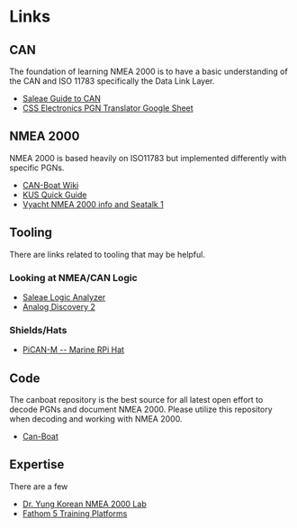 
# Links

## CAN

The foundation of learning NMEA 2000 is to have a basic understanding of the CAN and ISO 11783 specifically the Data Link Layer.

- [Saleae Guide to CAN](https://support.saleae.com/tutorials/learning-portal/learning-resources/learn-can)
- [CSS Electronics PGN Translator Google Sheet](https://www.csselectronics.com/screen/page/j1939-pgn-conversion-tool/language/en)

## NMEA 2000

NMEA 2000 is based heavily on ISO11783 but implemented differently with specific PGNs.

- [CAN-Boat Wiki](https://github.com/canboat/canboat/wiki)
- [KUS Quick Guide](https://kus-usa.com/resources/a-quick-guide-to-nmea-2000/)
- [Vyacht NMEA 2000 info and Seatalk 1](https://www.vyacht.net/doc-vyacht-to-nmea2000.html)


## Tooling

There are links related to tooling that may be helpful.

### Looking at NMEA/CAN Logic

- [Saleae Logic Analyzer](https://blog.saleae.com/saleae-discounts/)
- [Analog Discovery 2](https://store.digilentinc.com/analog-discovery-2-student-bundle/)

### Shields/Hats

- [PiCAN-M -- Marine RPi Hat](https://copperhilltech.com/pican-m-nmea-0183-nmea-2000-hat-for-raspberry-pi/)

## Code

The canboat repository is the best source for all latest open effort to decode PGNs and document NMEA 2000. Please utilize this repository when decoding and working with NMEA 2000.

- [Can-Boat](https://github.com/canboat/canboat)

## Expertise

There are a few

- [Dr. Yung Korean NMEA 2000 Lab](https://panbo.com/dr-yungs-nmea-2000-lab-ship-convergence-center-too/)
- [Fathom 5 Training Platforms](https://www.fathom5.co/)
